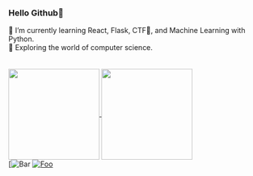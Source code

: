 ### Hello Github🙌

🌱 I’m currently learning React, Flask, CTF🚩, and Machine Learning with Python.  
🔭 Exploring the world of computer science.  
\
\
<a href="https://github.com/BlueBeret" float="left">
  <img align="center" src="https://github-readme-stats.vercel.app/api?username=blueberet&theme=gruvbox&show_icons=true&count_private=true&hide_border=true" height="180px" />
  <img align="center" src="https://github-readme-stats.vercel.app/api/top-langs/?username=blueberet&layout=compact&theme=gruvbox&count_private=true" height="180px&hide_border=true" />
</a>
<br>
[![Bar](https://komarev.com/ghpvc/?username=blueberet&color=blueviolet)
[![Foo](https://img.shields.io/github/followers/blueberet?label=follow%20me&style=social)](https://github.com/blueberet)
<br>
